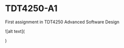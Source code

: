 # TDT4250-A1
First assignment in TDT4250 Advanced Software Design



![alt text](<blockquote class="imgur-embed-pub" lang="en" data-id="a/rOgrP3z" data-context="false"><a href="//imgur.com/a/rOgrP3z"></a></blockquote><script async src="//s.imgur.com/min/embed.js" charset="utf-8"></script>)
